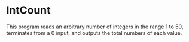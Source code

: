 # IntCount

This program reads an arbitrary number of integers in the range 1 to 50,
terminates from a 0 input, and outputs the total numbers of each value.
